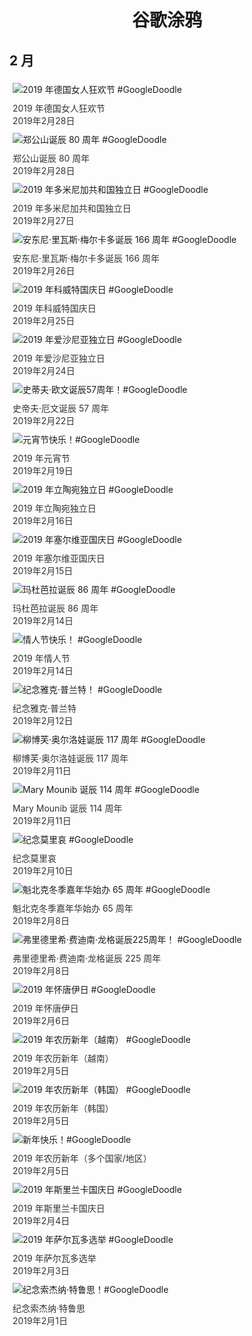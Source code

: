 
<h1 align="center"> 谷歌涂鸦 </h1>




## 2 月

<div class="image">


<img src="https://lh3.googleusercontent.com/LHmXEwpUuCDFuhNXt6oV4tG3VR-B4XowFXgTVUuxLuwhzeoS5RX57qyOI6kYiffSsuPcSdU6LeTnICFvnuIHOt7zXKj7Y7xxC7Om2fD0" alt="2019 年德国女人狂欢节 #GoogleDoodle" style="margin: 5px"/>
<div class="info" style="font-size: 14px; color:#333333; margin:5px"><div class="title">2019 年德国女人狂欢节</div><div class="date">2019年2月28日</div></div>

<img src="https://lh3.googleusercontent.com/kq6PhDgxpaF1Hox7ELu97ZDG9fIUYxV5IF1HQKP0JVVA3xPUZKROPt044DiwxVN6r_KgKpVTimA5LipgrsOefjKcxCcbYih8bYCpAH0O" alt="郑公山诞辰 80 周年 #GoogleDoodle" style="margin: 5px"/>
<div class="info" style="font-size: 14px; color:#333333; margin:5px"><div class="title">郑公山诞辰 80 周年</div><div class="date">2019年2月28日</div></div>

<img src="https://lh3.googleusercontent.com/J9ZsGwfLGVoK2X4w0Binyu93aMu6B1-rRifXLzYd4GzbloNRyIxUqv1PoYPpaQi-rjbEGBizvyYpazMjGUYXbk4D9JhCMte_J5bf-66o" alt="2019 年多米尼加共和国独立日 #GoogleDoodle" style="margin: 5px"/>
<div class="info" style="font-size: 14px; color:#333333; margin:5px"><div class="title">2019 年多米尼加共和国独立日</div><div class="date">2019年2月27日</div></div>

<img src="https://lh3.googleusercontent.com/aTZi_OtzmjnmADBfcTONucQGbXO73GBRuEHzsSBa4ElGMj6WOZ0MbTwYQ2WM51Evnvt1S5rP32AxZIUC7ZA7LGML_slbKxLH7F_oynXb3Q" alt="安东尼·里瓦斯·梅尔卡多诞辰 166 周年 #GoogleDoodle" style="margin: 5px"/>
<div class="info" style="font-size: 14px; color:#333333; margin:5px"><div class="title">安东尼·里瓦斯·梅尔卡多诞辰 166 周年</div><div class="date">2019年2月26日</div></div>

<img src="https://lh3.googleusercontent.com/mJtunAxyM9krHoFfDoNgSgKrTmYJjztQWEW39Cs24K0vSmIBDG66fLhn_Rl6xdnL68G4RGBzCyDQ_ETQhVBttK1cEW3zOAgDSG1fjrWY" alt="2019 年科威特国庆日 #GoogleDoodle" style="margin: 5px"/>
<div class="info" style="font-size: 14px; color:#333333; margin:5px"><div class="title">2019 年科威特国庆日</div><div class="date">2019年2月25日</div></div>

<img src="https://lh3.googleusercontent.com/3r4idothGDHCMtVcMXuV4dGmY0dTazQVyTwE81n5_nqvtOpcRJzJ12hym_wWb7ktbSCbn-c-8YFTOb2KT6SBVw-lbdF37L7gAPLRJuY" alt="2019 年爱沙尼亚独立日 #GoogleDoodle" style="margin: 5px"/>
<div class="info" style="font-size: 14px; color:#333333; margin:5px"><div class="title">2019 年爱沙尼亚独立日</div><div class="date">2019年2月24日</div></div>

<img src="https://lh3.googleusercontent.com/tr696a1fWZ8ITtX0umqb1cp2eNvoOalwglIkvs8N627mv3sEb8Q81XMgzk-MDOnwcVaRlRJYFE3cHbFWWt82IOdFcvNTOiJ5sJu1P2Xj" alt="史蒂夫·欧文诞辰57周年！#GoogleDoodle" style="margin: 5px"/>
<div class="info" style="font-size: 14px; color:#333333; margin:5px"><div class="title">史帝夫·厄文诞辰 57 周年</div><div class="date">2019年2月22日</div></div>

<img src="https://lh3.googleusercontent.com/53JobMAMArFhQJEM1EAh0C-gOnjPl2ivUCQnDNHXmcbcwXZLTIpfRcSkxhNJnZbPfgyiVnx1LdVqXAn09nd3jldjZpE-6jEOOMd3YWJC" alt="元宵节快乐！#GoogleDoodle" style="margin: 5px"/>
<div class="info" style="font-size: 14px; color:#333333; margin:5px"><div class="title">2019 年元宵节</div><div class="date">2019年2月19日</div></div>

<img src="https://lh3.googleusercontent.com/AZsqiIN7dEbss8bVAUbFay96pPYrz0kq0-uL5DLKVtJYH0zGh2-s81Mh9z5bebZywr2oEuBegNOl8M4WoxC0kwJEaeXgv3zAa6tuqYc" alt="2019 年立陶宛独立日 #GoogleDoodle" style="margin: 5px"/>
<div class="info" style="font-size: 14px; color:#333333; margin:5px"><div class="title">2019 年立陶宛独立日</div><div class="date">2019年2月16日</div></div>

<img src="https://lh3.googleusercontent.com/WtCv0hcAX8VPPzc6LSvGS0ynemM8_u2Oa_V_h9GW5IoVQqCkOi1G5M1TwF3J6IQu3nXbl5xAP_PnIcS6hKViSCtMk_JBreHbHFImXN4VvQ" alt="2019 年塞尔维亚国庆日 #GoogleDoodle" style="margin: 5px"/>
<div class="info" style="font-size: 14px; color:#333333; margin:5px"><div class="title">2019 年塞尔维亚国庆日</div><div class="date">2019年2月15日</div></div>

<img src="https://lh3.googleusercontent.com/C0tQp_9QxHUwJ1AyWai-DTeBaynWEGV7rwmDVlbeujVVg8WQ_t4of6kQEfdnqpnjM50MOq9VkoYFdVhGqUGu56sKMqSV-bA_UgBZpa9M" alt="玛杜芭拉诞辰 86 周年 #GoogleDoodle" style="margin: 5px"/>
<div class="info" style="font-size: 14px; color:#333333; margin:5px"><div class="title">玛杜芭拉诞辰 86 周年</div><div class="date">2019年2月14日</div></div>

<img src="https://lh3.googleusercontent.com/FEyZPccC_oEJOOzAQcL93mvpvzdUDXMAJnzAH-XDSTAHwnDTHItGtrHDwxLrfQ2xX8bl9Vd5ZQCLOFLc1mQJGj2F0ejLsPmtAFvA6UcO" alt="情人节快乐！ #GoogleDoodle" style="margin: 5px"/>
<div class="info" style="font-size: 14px; color:#333333; margin:5px"><div class="title">2019 年情人节</div><div class="date">2019年2月14日</div></div>

<img src="https://lh3.googleusercontent.com/hhpyFIIFlrrjelsFwRBfrGknxJkaV_oNfKsp03f14kiy7xArUqSgySQShYfuWW8QcYxPH__E4xD2Bw0eAcNEKaeKvYSnZ6zwEPIZBwr6eQ" alt="纪念雅克·普兰特！ #GoogleDoodle" style="margin: 5px"/>
<div class="info" style="font-size: 14px; color:#333333; margin:5px"><div class="title">纪念雅克·普兰特</div><div class="date">2019年2月12日</div></div>

<img src="https://lh3.googleusercontent.com/m8KFVniiYDVtcAb4eUS0rlu68mp5EtZBSnlZfkfh8llA3ZgRvYuGT644alWLwDHvxOQBqEPwXVDsX85TzRgJMe71dn3fM6nQj72jgCHq" alt="柳博芙·奥尔洛娃诞辰 117 周年 #GoogleDoodle" style="margin: 5px"/>
<div class="info" style="font-size: 14px; color:#333333; margin:5px"><div class="title">柳博芙·奥尔洛娃诞辰 117 周年</div><div class="date">2019年2月11日</div></div>

<img src="https://lh3.googleusercontent.com/AXP1Siqq3HV8Pqu8Vy1vAKEm1s1bi9Y7XELye8Oif1nLkeghTBnm32pJmPxqBTydz04pfwff8DYLgOsKRHYICM1o3nk-5vohlJuYLiRs" alt="Mary Mounib 诞辰 114 周年 #GoogleDoodle" style="margin: 5px"/>
<div class="info" style="font-size: 14px; color:#333333; margin:5px"><div class="title">Mary Mounib 诞辰 114 周年</div><div class="date">2019年2月11日</div></div>

<img src="https://lh3.googleusercontent.com/INpOP6GOXCI5kKvUL-rFqOc562aYUJ-QO_UCJw8X9fzM3dneWrkgeqcN_pxGwGQmRcfQzIrPMRWMrKCQgnxptL9Crpx4gYkA_SYcSBaN" alt="纪念莫里哀 #GoogleDoodle" style="margin: 5px"/>
<div class="info" style="font-size: 14px; color:#333333; margin:5px"><div class="title">纪念莫里哀</div><div class="date">2019年2月10日</div></div>

<img src="https://lh3.googleusercontent.com/3neJqr1JIfrH_yHD6pGXx4MAhrWLm9ut_KsW3hZUpZxkWwO9xpB9EmJ2uIyuEs0NUcoZJs274ZCiIrz7zeIPS8DwIw4iVlKIwX50WA-H" alt="魁北克冬季嘉年华始办 65 周年 #GoogleDoodle" style="margin: 5px"/>
<div class="info" style="font-size: 14px; color:#333333; margin:5px"><div class="title">魁北克冬季嘉年华始办 65 周年</div><div class="date">2019年2月8日</div></div>

<img src="https://lh3.googleusercontent.com/rXcL1ZubDgk9cndfMwRz74Hjermlvgc8KaPeqXIn0OICCAxdb9VE8d6OttqXCcf-nbrRVT-8S2MrhG2fqgXKAYRXinFkIskqAmFQ7q0" alt="弗里德里希·费迪南·龙格诞辰225周年！ #GoogleDoodle" style="margin: 5px"/>
<div class="info" style="font-size: 14px; color:#333333; margin:5px"><div class="title">弗里德里希·费迪南·龙格诞辰 225 周年</div><div class="date">2019年2月8日</div></div>

<img src="https://lh3.googleusercontent.com/6dmA0ykiudg2G24-TIsa5EKcnEoUZ6zB0_AZjMDJxvimLRQdjZfBcJmLpdgg157fisoTxROssslSv8y7dqpamq9HNuLOqbewbZZvepyXkQ" alt="2019 年怀唐伊日 #GoogleDoodle" style="margin: 5px"/>
<div class="info" style="font-size: 14px; color:#333333; margin:5px"><div class="title">2019 年怀唐伊日</div><div class="date">2019年2月6日</div></div>

<img src="https://lh3.googleusercontent.com/Vuce-woTLq8dX7iheFcWnoxEpA8A2Ls32niECu3wRYJZv5swxaK0l7UpMvw04JGLHWNkIsmvQ8e_lETaZjbfKRmQWv00KFf0Xk7814UU" alt="2019 年农历新年（越南） #GoogleDoodle" style="margin: 5px"/>
<div class="info" style="font-size: 14px; color:#333333; margin:5px"><div class="title">2019 年农历新年（越南）</div><div class="date">2019年2月5日</div></div>

<img src="https://lh3.googleusercontent.com/4l83EU48rXJlIKL7BiyBXorl0eUFO0_YLPJ8310au5sMgYgm_7M_U83SaY8HnQ4SAwvVJrk1XQURuw1lS_uEmGlOxooRkgjjb_ZzWbGm" alt="2019 年农历新年（韩国） #GoogleDoodle" style="margin: 5px"/>
<div class="info" style="font-size: 14px; color:#333333; margin:5px"><div class="title">2019 年农历新年（韩国）</div><div class="date">2019年2月5日</div></div>

<img src="https://lh3.googleusercontent.com/7jcMptescTdU6_ayQUdlOfK___T4sPqbMj-dC1gFLqH3h2uXqTJek5lp9AhyBh3fzEdmUNh3sDB9fHzI1GIeUtbQWrB59fDszUTolBfM" alt="新年快乐！#GoogleDoodle" style="margin: 5px"/>
<div class="info" style="font-size: 14px; color:#333333; margin:5px"><div class="title">2019 年农历新年（多个国家/地区）</div><div class="date">2019年2月5日</div></div>

<img src="https://lh3.googleusercontent.com/xIV7zoW1FU3-P6XUDQnAPVvzPcWjbJ0C5AOGMnsha3MH2DhcKxYNLTd0u7MgZ3kALGLFrDcIlNtrZ6vBA_I4k6pr_lau-50PFL4UKIc" alt="2019 年斯里兰卡国庆日 #GoogleDoodle" style="margin: 5px"/>
<div class="info" style="font-size: 14px; color:#333333; margin:5px"><div class="title">2019 年斯里兰卡国庆日</div><div class="date">2019年2月4日</div></div>

<img src="https://lh3.googleusercontent.com/wBsyNzLW8z14UQSS2guoxhZiOAV7SXLiCW7vyGRWl90AzNmMxcbE9Qp7q0Rp7ijkfsBDOEcjW9wFT64wUwZELxgwdGtc7sY4Y-xvG04u" alt="2019 年萨尔瓦多选举 #GoogleDoodle" style="margin: 5px"/>
<div class="info" style="font-size: 14px; color:#333333; margin:5px"><div class="title">2019 年萨尔瓦多选举</div><div class="date">2019年2月3日</div></div>

<img src="https://lh3.googleusercontent.com/U1NyWr1IANZqbwMscrwWd8aCDKbS0Irj4n1yEH_hlDW5kuz_sLdVH_lJHEVKGm_re1b9WH3D4QXQOFpiHCyuO1_kBvDL5WSwvCaOIC5e" alt="纪念索杰纳·特鲁思！#GoogleDoodle" style="margin: 5px"/>
<div class="info" style="font-size: 14px; color:#333333; margin:5px"><div class="title">纪念索杰纳·特鲁思</div><div class="date">2019年2月1日</div></div>

</div>








